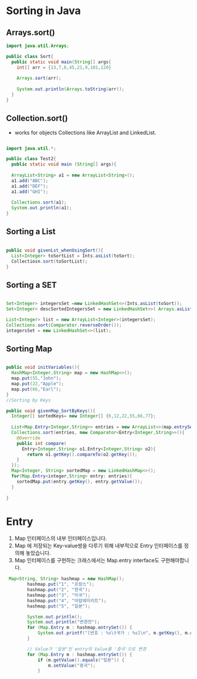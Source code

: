 # Sorting in Java

## Arrays.sort() 

```java
import java.util.Arrays;

public class Sort{
  public static void main(String[] args{
    int[] arr = {13,7,6,45,21,9,101,120}
    
    Arrays.sort(arr);
    
    System.out.println(Arrays.toString(arr));
  }
}


```

## Collection.sort()

- works for objects Collections like ArrayList and LinkedList.

```java

import java.util.*;

public class Test2{
  public static void main (String[] args){
  
  ArrayList<String> a1 = new ArrayList<String>();
  a1.add("ABC");
  a1.add("DEF");
  a1.add("GHI");
  
  Collections.sort(a1);
  System.out.println(a1);
}
```

## Sorting a List

```java

public void givenLst_whenUsingSort(){
  List<Integer> toSortList = Ints.asList(toSort);
  Collectiosn.sort(toSortList);
}

```

## Sorting  a SET

```java

Set<Integer> integersSet =new LinkedHashSet<>(Ints.asList(toSort));
Set<Integer> descSortedIntegersSet = new LinkedHashSet<>( Arrays.asList (new Integer [] {255,200,123,89,8,66,7,5,1}));

List<Integer> list = new ArrayList<Integer>(integersSet);
Collections.sort(Comparator.reverseOrder());
integersSet = new LinkedHashSet<>(list);
```
  
  
## Sorting Map

```java

public void initVariables(){
  HashMap<Integer,String> map = new HashMap<>();
  map.put(55,"John");
  map.put(22,"Apple");
  map.put(66,"Earl");
}  
//Sorting by Keys

public void givenMap_SortByKeys(){
  Integer[] sortedKeys= new Integer[] {6,12,22,55,66,77};
  
  List<Map.Entry<Integer,String>> entries = new ArrayList<>(map.entrySet));
  Collections.sort(entries, new Comparator<Entry<Integer,String>>(){
    @Override
    public int compare(
      Entry<Integer,String> o1,Entry<Integer,String> o2){
        return o1.getKey().compareTo(o2.getKey());
    }
  });
  Map<Integer, String> sortedMap = new LinkedHashMap<>();
  for(Map.Entry<integer,String> entry: entries){
    sortedMap.put(entry.getKey(), entry.getValue());
  }
  
}

``` 
# Entry 
1. Map 인터페이스의 내부 인터페이스입니다.
2. Map 에 저장되는 Key-value쌍을 다루기 위해 내부적으로 Entry 인터페이스를 정의해 놓았습니다.
3. Map 인터페이스를 구현하는 크래스에서는 Map.entry interface도 구현해야합니다.

```java
 Map<String, String> hashmap = new HashMap();
        hashmap.put("1", "프랑스");
        hashmap.put("2", "한국");
        hashmap.put("3", "미국");
        hashmap.put("4", "아랍에미리트");
        hashmap.put("5", "일본");

        System.out.println();
        System.out.println("변경전");
        for (Map.Entry m : hashmap.entrySet()) {
            System.out.printf("[번호 : %s\t국가 : %s]\n", m.getKey(), m.getValue());
        }

        // Value가 '일본'인 entry의 Value를 '중국'으로 변경
        for (Map.Entry m : hashmap.entrySet()) {
            if (m.getValue().equals("일본")) {
                m.setValue("중국");
            }
        
 ```
